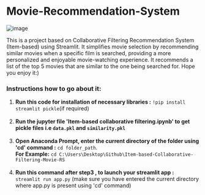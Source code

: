 # Movie-Recommendation-System

![image](https://github.com/Eakta08/Item-based-Collaborative-Filtering-Movie-RS/assets/131867852/b19bf65a-bc2c-424b-ae51-43ba1adcc967)

This is a project based on Collaborative Filtering Recommendation System (Item-based) using Streamlit. It simplifies movie selection by recommending similar movies when a specific film is searched, providing a more personalized and enjoyable movie-watching experience. It recommends a list of the top 5 movies that are similar to the one being searched for. Hope you enjoy it:)

### Instructions how to go about it:
1. **Run this code for installation of necessary libraries :** ```!pip install streamlit pickle```(if required) <br><br>
2. **Run the jupyter file 'Item-based collaborative filtering.ipynb' to get pickle files i.e `data.pkl` and `similarity.pkl`**<br><br>
3. **Open Anaconda Prompt, enter the current directory of the folder using 'cd' command :** ```cd folder_path```.
   <br>**For Example:** ```cd C:\Users\Desktop\Github\Item-based-Collaborative-Filtering-Movie-RS```<br><br> 
4. **Run this command after step3 , to launch your streamlit app :** ```streamlit run app.py``` (make sure you have entered the current directory where app.py is present using 'cd' command)




